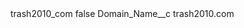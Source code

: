 <?xml version="1.0" encoding="UTF-8"?>
<CustomMetadata xmlns="http://soap.sforce.com/2006/04/metadata" xmlns:xsi="http://www.w3.org/2001/XMLSchema-instance" xmlns:xsd="http://www.w3.org/2001/XMLSchema">
    <label>trash2010_com</label>
    <protected>false</protected>
    <values>
        <field>Domain_Name__c</field>
        <value xsi:type="xsd:string">trash2010.com</value>
    </values>
</CustomMetadata>
